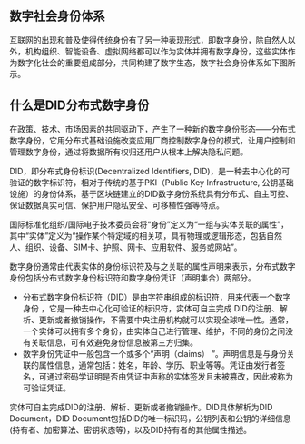 
## 数字社会身份体系

互联网的出现和普及使得传统身份有了另一种表现形式，即数字身份，除自然人以外，机构组织、智能设备、虚拟网络都可以作为实体并拥有数字身份，这些实体作为数字化社会的重要组成部分，共同构建了数字生态，数字社会身份体系如下图所示。


## 什么是DID分布式数字身份

在政策、技术、市场因素的共同驱动下，产生了一种新的数字身份形态——分布式数字身份，它用分布式基础设施改变应用厂商控制数字身份的模式，让用户控制和管理数字身份，通过将数据所有权归还用户从根本上解决隐私问题。

DID，即分布式身份标识(Decentralized Identifiers, DID)，是一种去中心化的可验证的数字标识符，相对于传统的基于PKI（Public Key Infrastructure, 公钥基础设施）的⾝份体系，基于区块链建⽴的DID数字⾝份系统具有分布式、自主可控、保证数据真实可信、保护⽤户隐私安全、可移植性强等特点。

国际标准化组织/国际电子技术委员会将“身份”定义为“一组与实体关联的属性”，其中“实体”定义为“操作某个特定域的相关项，具有物理或逻辑形态，包括自然人、组织、设备、SIM卡、护照、网卡、应用软件、服务或网站”。

数字身份通常由代表实体的身份标识符及与之关联的属性声明来表示，分布式数字身份包括分布式数字身份标识符和数字身份凭证（声明集合）两部分。
- 分布式数字身份标识符（DID）是由字符串组成的标识符，用来代表一个数字身份 ，它是一种去中心化可验证的标识符，实体可自主完成 DID的注册、解析、更新或者撤销操作，不需要中央注册机构就可以实现全球唯一性。通常，一个实体可以拥有多个身份，由实体自己进行管理、维护，不同的身份之间没有关联信息，可有效避免身份信息被第三方归集。
- 数字身份凭证中一般包含一个或多个“声明（claims） ”。声明信息是与身份关联的属性信息，通常包括：姓名，年龄、学历、职业等等。凭证由发行者签名，可通过密码学证明是否由凭证中声称的实体签发且未被篡改，因此被称为可验证凭证。

实体可自主完成DID的注册、解析、更新或者撤销操作。DID具体解析为DID Document，DID Document包括DID的唯一标识码，公钥列表和公钥的详细信息(持有者、加密算法、密钥状态等)，以及DID持有者的其他属性描述。
